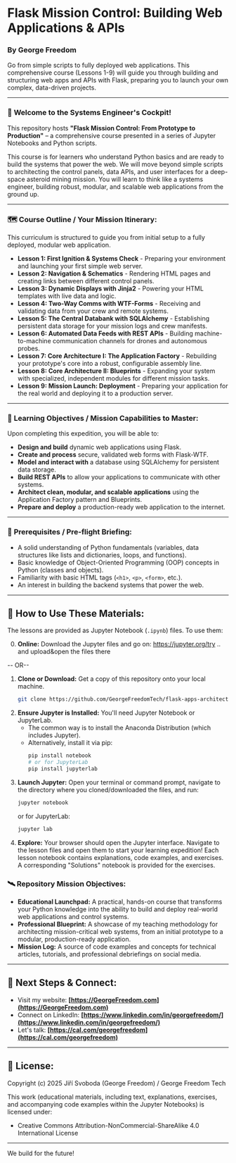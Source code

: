# Flask Mission Control: Building Web Applications & APIs

### **By George Freedom**
Go from simple scripts to fully deployed web applications. This comprehensive course (Lessons 1-9) will guide you through building and structuring web apps and APIs with Flask, preparing you to launch your own complex, data-driven projects.

---

### 🚀 **Welcome to the Systems Engineer's Cockpit!**

This repository hosts **"Flask Mission Control: From Prototype to Production"** – a comprehensive course presented in a series of Jupyter Notebooks and Python scripts.

This course is for learners who understand Python basics and are ready to build the systems that power the web. We will move beyond simple scripts to architecting the control panels, data APIs, and user interfaces for a deep-space asteroid mining mission. You will learn to think like a systems engineer, building robust, modular, and scalable web applications from the ground up.

---

### 🗺️ **Course Outline / Your Mission Itinerary:**

This curriculum is structured to guide you from initial setup to a fully deployed, modular web application.

* **Lesson 1: First Ignition & Systems Check** - Preparing your environment and launching your first simple web server.
* **Lesson 2: Navigation & Schematics** - Rendering HTML pages and creating links between different control panels.
* **Lesson 3: Dynamic Displays with Jinja2** - Powering your HTML templates with live data and logic.
* **Lesson 4: Two-Way Comms with WTF-Forms** - Receiving and validating data from your crew and remote systems.
* **Lesson 5: The Central Databank with SQLAlchemy** - Establishing persistent data storage for your mission logs and crew manifests.
* **Lesson 6: Automated Data Feeds with REST APIs** - Building machine-to-machine communication channels for drones and autonomous probes.
* **Lesson 7: Core Architecture I: The Application Factory** - Rebuilding your prototype's core into a robust, configurable assembly line.
* **Lesson 8: Core Architecture II: Blueprints** - Expanding your system with specialized, independent modules for different mission tasks.
* **Lesson 9: Mission Launch: Deployment** - Preparing your application for the real world and deploying it to a production server.

---

### 🎯 **Learning Objectives / Mission Capabilities to Master:**

Upon completing this expedition, you will be able to:

* **Design and build** dynamic web applications using Flask.
* **Create and process** secure, validated web forms with Flask-WTF.
* **Model and interact with** a database using SQLAlchemy for persistent data storage.
* **Build REST APIs** to allow your applications to communicate with other systems.
* **Architect clean, modular, and scalable applications** using the Application Factory pattern and Blueprints.
* **Prepare and deploy** a production-ready web application to the internet.

---

### 🎒 **Prerequisites / Pre-flight Briefing:**

* A solid understanding of Python fundamentals (variables, data structures like lists and dictionaries, loops, and functions).
* Basic knowledge of Object-Oriented Programming (OOP) concepts in Python (classes and objects).
* Familiarity with basic HTML tags (`<h1>`, `<p>`, `<form>`, etc.).
* An interest in building the backend systems that power the web.

---

## 🧭 How to Use These Materials:
    
The lessons are provided as Jupyter Notebook (`.ipynb`) files. To use them:

0. **Online:** Download the Jupyter files and go on: https://jupyter.org/try .. and upload&open the files there

-- OR--

1.  **Clone or Download:** Get a copy of this repository onto your local machine.
    ```bash
    git clone https://github.com/GeorgeFreedomTech/flask-apps-architecture-course.git
    ```
2.  **Ensure Jupyter is Installed:** You'll need Jupyter Notebook or JupyterLab.
    * The common way is to install the Anaconda Distribution (which includes Jupyter).
    * Alternatively, install it via pip:
        ```bash
        pip install notebook
        # or for JupyterLab
        pip install jupyterlab
        ```
3.  **Launch Jupyter:** Open your terminal or command prompt, navigate to the directory where you cloned/downloaded the files, and run:
    ```bash
    jupyter notebook
    ```
    or for JupyterLab:
    ```bash
    jupyter lab
    ```
4.  **Explore:** Your browser should open the Jupyter interface. Navigate to the lesson files and open them to start your learning expedition! Each lesson notebook contains explanations, code examples, and exercises. A corresponding "Solutions" notebook is provided for the exercises.

### 🛰️ **Repository Mission Objectives:**

* **Educational Launchpad:** A practical, hands-on course that transforms your Python knowledge into the ability to build and deploy real-world web applications and control systems.
* **Professional Blueprint:** A showcase of my teaching methodology for architecting mission-critical web systems, from an initial prototype to a modular, production-ready application.
* **Mission Log:** A source of code examples and concepts for technical articles, tutorials, and professional debriefings on social media.

---

## 🔗 Next Steps & Connect:

* Visit my website: **[https://GeorgeFreedom.com](https://GeorgeFreedom.com)**
* Connect on LinkedIn: **[https://www.linkedin.com/in/georgefreedom/](https://www.linkedin.com/in/georgefreedom/)**
* Let's talk: **[https://cal.com/georgefreedom](https://cal.com/georgefreedom)**

---
## 📜 License:

Copyright (c) 2025 Jiří Svoboda (George Freedom) / George Freedom Tech

This work (educational materials, including text, explanations, exercises, and accompanying code examples within the Jupyter Notebooks) is licensed under:
* Creative Commons Attribution-NonCommercial-ShareAlike 4.0 International License

---

We build for the future!
